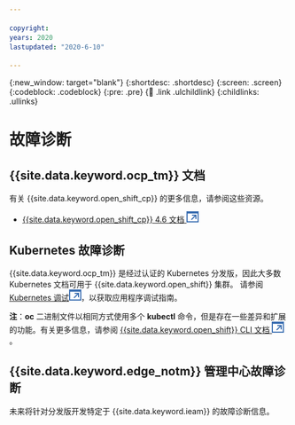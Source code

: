 ```yaml
---

copyright:
years: 2020
lastupdated: "2020-6-10"

---
```


{:new_window: target="blank"}
{:shortdesc: .shortdesc}
{:screen: .screen}
{:codeblock: .codeblock}
{:pre: .pre}
{:child: .link .ulchildlink}
{:childlinks: .ullinks}

# 故障诊断

## {{site.data.keyword.ocp_tm}} 文档

有关 {{site.data.keyword.open_shift_cp}} 的更多信息，请参阅这些资源。

* [{{site.data.keyword.open_shift_cp}} 4.6 文档 ![在新选项卡中打开](../images/icons/launch-glyph.svg "在新选项卡中打开")](https://docs.openshift.com/container-platform/4.6/welcome/index.html)

## Kubernetes 故障诊断

{{site.data.keyword.ocp_tm}} 是经过认证的 Kubernetes 分发版，因此大多数 Kubernetes 文档可用于 {{site.data.keyword.open_shift}} 集群。 请参阅 [Kubernetes 调试![在新选项卡中打开](../images/icons/launch-glyph.svg "在新选项卡中打开")](https://kubernetes.io/docs/tasks/debug-application-cluster/debug-application/)，以获取应用程序调试指南。

**注**：**oc** 二进制文件以相同方式使用多个 **kubectl** 命令，但是存在一些差异和扩展的功能。有关更多信息，请参阅 [{{site.data.keyword.open_shift}} CLI 文档 ![在新选项卡中打开](../images/icons/launch-glyph.svg "在新选项卡中打开")](https://docs.openshift.com/container-platform/4.6/cli_reference/openshift_cli/usage-oc-kubectl.html)。

## {{site.data.keyword.edge_notm}} 管理中心故障诊断

未来将针对分发版开发特定于 {{site.data.keyword.ieam}} 的故障诊断信息。
